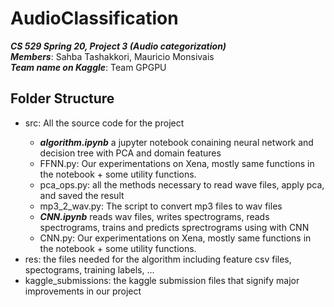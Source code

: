 # AudioClassification
***CS 529 Spring 20, Project 3 (Audio categorization)***<br>
***Members***: Sahba Tashakkori, Mauricio Monsivais <br>
***Team name on Kaggle***: Team GPGPU<br>
## Folder Structure
* src: All the source code for the project</li>
  * ***algorithm.ipynb*** a jupyter notebook conaining neural network and decision tree with PCA and domain features
  * FFNN.py: Our experimentations on Xena, mostly same functions in the notebook + some utility functions.
  * pca_ops.py: all the methods necessary to read wave files, apply pca, and saved the result
  * mp3_2_wav.py: The script to convert mp3 files to wav files
  * ***CNN.ipynb*** reads wav files, writes spectrograms, reads spectrograms, trains and predicts sprectrograms using with CNN
  * CNN.py:  Our experimentations on Xena, mostly same functions in the notebook + some utility functions.
* res: the files needed for the algorithm including feature csv files, spectograms, training labels, ...</li>
* kaggle_submissions: the kaggle submission files that signify major improvements in our project
